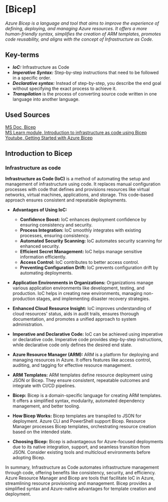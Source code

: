 # [Bicep]

*Azure Bicep is a language and tool that aims to improve the experience of defining, deploying, and managing Azure resources. It offers a more human-friendly syntax, simplifies the creation of ARM templates, promotes code reusability, and aligns with the concept of Infrastructure as Code.*  

## Key-terms

- ***IoC:*** Infrastructure as Code
- ***Imperative Syntax:*** Step-by-step instructions that need to be followed in a specific order.  
- ***Declarative syntax:*** Instead of step-by-step, you describe the end goal without specifying the exact process to achieve it.  
- ***Transpilation*** is the process of converting source code written in one language into another language.

## Used Sources

[MS Doc, Bicep](https://learn.microsoft.com/en-us/azure/azure-resource-manager/bicep/overview?tabs=bicep)  
[MS Learn module, Introduction to infrastructure as code using Bicep](https://learn.microsoft.com/en-gb/training/modules/introduction-to-infrastructure-as-code-using-bicep/)  
[Youtube, Getting Started with Azure Bicep](https://www.youtube.com/watch?v=77AfsFzTsI4)  

## Introduction to Bicep

### Infrastructure as code

**Infrastructure as Code (IoC)** is a method of automating the setup and management of infrastructure using code. It replaces manual configuration processes with code that defines and provisions resources like virtual networks, virtual machines, applications, and storage. This code-based approach ensures consistent and repeatable deployments.  

- **Advantages of Using IoC:**
    - **Confidence Boost:** IoC enhances deployment confidence by ensuring consistency and security.
    - **Process Integration:** IoC smoothly integrates with existing processes, ensuring consistency.
    - **Automated Security Scanning:** IoC automates security scanning for enhanced security.
    - **Efficient Secret Management:** IoC helps manage sensitive information efficiently.
    - **Access Control:** IoC contributes to better access control.
    - **Preventing Configuration Drift:** IoC prevents configuration drift by automating deployments.

- **Application Environments in Organizations:**
    Organizations manage various application environments like development, testing, and production. IoC helps in creating new environments, managing non-production stages, and implementing disaster recovery strategies.

- **Enhanced Cloud Resource Insight:**
    IoC improves understanding of cloud resources' status, aids in audit trails, ensures thorough documentation, and promotes a unified approach to system administration.

- **Imperative and Declarative Code:**
    IoC can be achieved using imperative or declarative code. Imperative code provides step-by-step instructions, while declarative code only defines the desired end state.

- **Azure Resource Manager (ARM):**
    ARM is a platform for deploying and managing resources in Azure. It offers features like access control, auditing, and tagging for effective resource management.

- **ARM Templates:**
    ARM templates define resource deployment using JSON or Bicep. They ensure consistent, repeatable outcomes and integrate with CI/CD pipelines.

- **Bicep:**
    Bicep is a domain-specific language for creating ARM templates. It offers a simplified syntax, modularity, automated dependency management, and better tooling.

- **How Bicep Works:**
    Bicep templates are transpiled to JSON for deployment. Azure CLI and PowerShell support Bicep. Resource Manager processes Bicep templates, orchestrating resource creation based on the intended state.

- **Choosing Bicep:**
    Bicep is advantageous for Azure-focused deployments due to its native integration, support, and seamless transition from JSON. Consider existing tools and multicloud environments before adopting Bicep.

In summary, Infrastructure as Code automates infrastructure management through code, offering benefits like consistency, security, and efficiency. Azure Resource Manager and Bicep are tools that facilitate IoC in Azure, streamlining resource provisioning and management. Bicep provides a simplified syntax and Azure-native advantages for template creation and deployment.